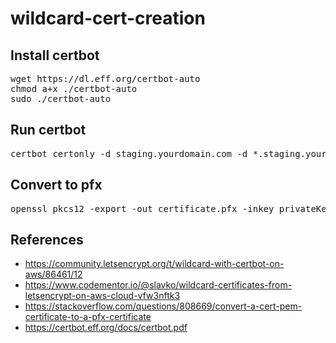 # wildcard-cert-creation

## Install certbot
<pre>
wget https://dl.eff.org/certbot-auto
chmod a+x ./certbot-auto
sudo ./certbot-auto
</pre>

## Run certbot
<pre>
certbot certonly -d staging.yourdomain.com -d *.staging.yourdomain.com --dns-route53 --logs-dir ~/letsencrypt/log/ --config-dir ~/letsencrypt/config/ --work-dir /home/username/letsencrypt/work/ -m git@voronenko.info --agree-tos --non-interactive --server https://acme-v02.api.letsencrypt.org/directory
</pre>

## Convert to pfx
<pre>
openssl pkcs12 -export -out certificate.pfx -inkey privateKey.key -in certificate.crt -certfile more.crt
</pre>

## References

* https://community.letsencrypt.org/t/wildcard-with-certbot-on-aws/86461/12
* https://www.codementor.io/@slavko/wildcard-certificates-from-letsencrypt-on-aws-cloud-vfw3nftk3
* https://stackoverflow.com/questions/808669/convert-a-cert-pem-certificate-to-a-pfx-certificate
* https://certbot.eff.org/docs/certbot.pdf
